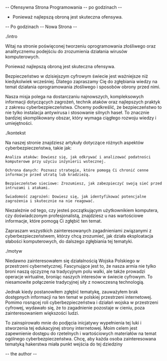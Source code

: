 -- Ofensywna Strona Programowania -- po godzinach --
- Ponieważ najlepszą obroną jest skuteczna ofensywa.

-- Po godzinach -- Nowa Strona --

./intro

Witaj na stronie poświęconej tworzeniu oprogramowania złośliwego oraz analitycznemu podejściu do zrozumienia działania wirusów komputerowych.

Ponieważ najlepszą obroną jest skuteczna ofensywa.

Bezpieczeństwo w dzisiejszym cyfrowym świecie jest ważniejsze niż kiedykolwiek wcześniej. Dlatego zapraszamy Cię do zgłębiania wiedzy na temat działania oprogramowania złośliwego i sposobów obrony przed nimi.

Nasza misja polega na dostarczaniu najnowszych, kompleksowych informacji dotyczących zagrożeń, technik ataków oraz najlepszych praktyk z zakresu cyberbezpieczeństwa. Chcemy podkreślić, że bezpieczeństwo to nie tylko instalacja antywirusa i stosowanie silnych haseł. To znacznie bardziej skomplikowany obszar, który wymaga ciągłego rozwoju wiedzy i umiejętności.

./kontekst

Na naszej stronie znajdziesz artykuły dotyczące różnych aspektów cyberbezpieczeństwa, takie jak:

    Analiza ataków: Dowiesz się, jak odkrywać i analizować podatności komputerowe przy użyciu inżynierii wstecznej.

    Ochrona danych: Poznasz strategie, które pomogą Ci chronić cenne informacje przed utratą lub kradzieżą.

    Bezpieczeństwo sieciowe: Zrozumiesz, jak zabezpieczyć swoją sieć przed intruzami i atakami.

    Świadomość zagrożeń: Dowiesz się, jak identyfikować potencjalne zagrożenia i skutecznie na nie reagować.

Niezależnie od tego, czy jesteś początkującym użytkownikiem komputera, czy doświadczonym profesjonalistą, znajdziesz u nas wartościowe informacje, które pomogą Ci zgłębić ten temat.

Zapraszam wszystkich zainteresowanych zagadnieniami związanymi z cyberbezpieczeństwem, którzy chcą zrozumieć, jak działa eksploatacja słabości komputerowych, do dalszego zgłębiania tej tematyki.

./motyw

Niedawno zainteresowałem się działalnością Wojska Polskiego w przestrzeni cybernetycznej. Fascynujące jest to, że nasza armia nie tylko broni naszą ojczyznę na tradycyjnym polu walki, ale także prowadzi operacje wirtualne, broniąc naszych interesów w świecie cyfrowym. To niesamowite połączenie tradycyjnej siły z nowoczesną technologią.

Jednak kiedy postanowiłem zgłębić tematykę, zauważyłem brak dostępnych informacji na ten temat w polskiej przestrzeni internetowej. Pomimo rosnącej roli cyberbezpieczeństwa i działań wojska w przestrzeni cyfrowej, wydawało się, że to zagadnienie pozostaje w cieniu, poza zainteresowaniem większości ludzi.

To zainspirowało mnie do podjęcia inicjatywy wypełnienia tej luki i stworzenia tej edukacyjnej strony internetowej. Moim celem jest zapewnienie dostępu do rzetelnych i wartościowych materiałów na temat ogólnego cyberbezpieczeństwa. Chcę, aby każda osoba zainteresowana tematyką hakerstwa miała punkt wejścia do tej dziedziny

-- the author --
